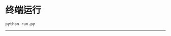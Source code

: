 # 终端运行

```shell
python run.py
```
***********************************************************************************************************************************************************************************************************************************************************************************************************************************************